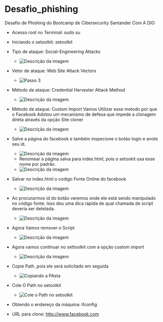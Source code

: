 # Desafio_phishing
Desafio de Phishing do Bootcamp de Cibersecurity Santander Com A DIO

- Acesso root no Terminal: sudo su
- Iniciando o setoolkit: setoolkit
- Tipo de ataque: Social-Engineering Attacks
    -  ![Descrição da imagem](https://github.com/rickchallen/Desafio_phishing/blob/main/Passo_2_kali_2024-12-15_09-10-33.png)

- Vetor de ataque: Web Site Attack Vectors
    -  ![Passo 3](https://github.com/rickchallen/Desafio_phishing/blob/main/web_sites_attacks_vectors_passo3_2024-12-15_09-13-44.png)


- Método de ataque: Credential Harvester Attack Method
   -  ![Descrição da imagem](https://github.com/rickchallen/Desafio_phishing/blob/main/credencials.png)
- Método de ataque: Custom Import Vamos Utilizar esse metodo por que o Facebook Adotou um mecanismo de defesa que impede a clonagem direta através da opção  Site cloner
   -  ![Descrição da imagem](https://github.com/rickchallen/Desafio_phishing/blob/main/custom_import_passo5_2024-12-15_09-17-02.png)
- Salve a página do facebook e também inspecione o botão login e anote seu id.
   -   ![Descrição da imagem](https://github.com/rickchallen/Desafio_phishing/blob/main/Capturar.jpg)
   -   Renomear a página salva para index.html, pois o setookit usa esse nome por padrão.
   -   ![Descrição da imagem](https://github.com/rickchallen/Desafio_phishing/blob/main/Capturar17.jpg)
- Salvar no index.html o codigo Fonte Online do facebook
   - ![Descrição da imagem](https://github.com/rickchallen/Desafio_phishing/blob/main/codigofonte_online.jpg)
- Ao procurarmos id do botão veremos onde ele está sendo manipulado no código fonte. Isso deu uma dica rápida de qual chamada de script deveria ser deletada.
   -   ![Descrição da imagem](https://github.com/rickchallen/Desafio_phishing/blob/main/Capturar24.jpg)
- Agora Vamos remover o Script
   - ![Descrição da imagem](https://github.com/rickchallen/Desafio_phishing/blob/main/removendo_script.jpg)
- Agora vamos continuar  no settoolkit com a opção custom import
   - ![Descrição da imagem](https://github.com/rickchallen/Desafio_phishing/blob/main/custom_import_passo5_2024-12-15_09-17-02.png)
- Copie Path ,pois ele será solicitado em seguida
  - ![Copiando a PAsta](https://github.com/rickchallen/Desafio_phishing/blob/main/copiando_path_pasta_linux.jpg)
- Cole O Path no setoolkit
  - ![Cole o Path no setoolkit](https://github.com/rickchallen/Desafio_phishing/blob/main/cole_path.jpg)
- Obtendo o endereço da máquina: ifconfig
- URL para clone: http://www.facebook.com
